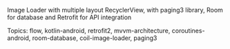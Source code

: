 Image Loader with multiple layout RecyclerView, with paging3 library, Room for database and Retrofit for API integration

Topics:
flow,
kotlin-android,
retrofit2,
mvvm-architecture,
coroutines-android,
room-database,
coil-image-loader,
paging3
